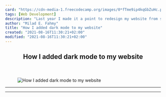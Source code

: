 ```yaml
---
card: "https://cdn-media-1.freecodecamp.org/images/0*fTme9ip4kqGbZuHc.png"
tags: [Web Development]
description: "Last year I made it a point to redesign my website from scrat"
author: "Milad E. Fahmy"
title: "How I added dark mode to my website"
created: "2021-08-16T11:30:21+02:00"
modified: "2021-08-16T11:30:21+02:00"
---
```

<div class="site-wrapper">
<main id="site-main" class="site-main outer">
<div class="inner">
<article class="post-full post tag-web-development tag-tech tag-design tag-programming tag-technology ">
<header class="post-full-header">
<h1 class="post-full-title">How I added dark mode to my website</h1>
</header>
<figure class="post-full-image">
<picture>
<source media="(max-width: 700px)" sizes="1px" srcset="data:image/gif;base64,R0lGODlhAQABAIAAAAAAAP///yH5BAEAAAAALAAAAAABAAEAAAIBRAA7 1w">
<source media="(min-width: 701px)" sizes="(max-width: 800px) 400px,
(max-width: 1170px) 700px,
1400px" srcset="https://cdn-media-1.freecodecamp.org/images/0*fTme9ip4kqGbZuHc.png 300w,
https://cdn-media-1.freecodecamp.org/images/0*fTme9ip4kqGbZuHc.png 600w,
https://cdn-media-1.freecodecamp.org/images/0*fTme9ip4kqGbZuHc.png 1000w,
https://cdn-media-1.freecodecamp.org/images/0*fTme9ip4kqGbZuHc.png 2000w">
<img onerror="this.style.display='none'" src="https://cdn-media-1.freecodecamp.org/images/0*fTme9ip4kqGbZuHc.png" alt="How I added dark mode to my website">
</picture>
</figure>
<section class="post-full-content">
<div class="post-content">
</div>
<hr>
<hr>
</section>
</article>
</div>
</main>
</div>
<!-- Google Tag Manager (noscript) -->
<!-- End Google Tag Manager (noscript) -->
